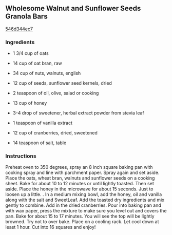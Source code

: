 ## Wholesome Walnut and Sunflower Seeds Granola Bars

[546d344ec7](http://www.food.com/recipe/wholesome-walnut-and-sunflower-seeds-granola-bars-499191)

### Ingredients

 - 1 3/4 cup of oats

 - 14 cup of oat bran, raw

 - 34 cup of nuts, walnuts, english

 - 12 cup of seeds, sunflower seed kernels, dried

 - 2 teaspoon of oil, olive, salad or cooking

 - 13 cup of honey

 - 3-4 drop of sweetener, herbal extract powder from stevia leaf

 - 1 teaspoon of vanilla extract

 - 12 cup of cranberries, dried, sweetened

 - 14 teaspoon of salt, table

### Instructions

Preheat oven to 350 degrees, spray an 8 inch square baking pan with cooking spray and line with parchment paper. Spray again and set aside. Place the oats, wheat bran, walnuts and sunflower seeds on a cooking sheet. Bake for about 10 to 12 minutes or until lightly toasted. Then set aside. Place the honey in the microwave for about 15 seconds. Just to loosen up a little. . In a medium mixing bowl, add the honey, oil and vanilla along with the salt and SweetLeaf. Add the toasted dry ingredients and mix gently to combine. Add in the dried cranberries. Pour into baking pan and with wax paper, press the mixture to make sure you level out and covers the pan. Bake for about 15 to 17 minutes. You will see the top will be lightly browned. Try not to over bake. Place on a cooling rack. Let cool down at least 1 hour. Cut into 16 squares and enjoy!